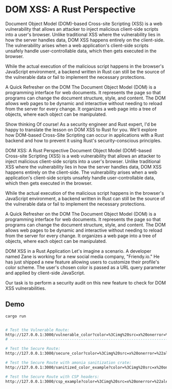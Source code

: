 # DOM XSS: A Rust Perspective

Document Object Model (DOM)-based Cross-site Scripting (XSS) is a web vulnerability that allows an attacker to inject malicious client-side scripts into a user's browser.  Unlike traditional XSS where the vulnerability lies in how the server handles data, DOM XSS happens entirely on the client-side.  The vulnerability arises when a web application's client-side scripts unsafely handle user-controllable data, which then gets executed in the browser. 



While the actual execution of the malicious script happens in the browser's JavaScript environment, a backend written in Rust can still be the source of the vulnerable data or fail to implement the necessary protections.

A Quick Refresher on the DOM
The Document Object Model (DOM) is a programming interface for web documents. It represents the page so that programs can change the document structure, style, and content.  The DOM allows web pages to be dynamic and interactive without needing to reload from the server for every change.  It organizes a web page into a tree of objects, where each object can be manipulated. 



Show thinking
Of course! As a security engineer and Rust expert, I'd be happy to translate the lesson on DOM XSS to Rust for you. We'll explore how DOM-based Cross-Site Scripting can occur in applications with a Rust backend and how to prevent it using Rust's security-conscious principles.

DOM XSS: A Rust Perspective
Document Object Model (DOM)-based Cross-site Scripting (XSS) is a web vulnerability that allows an attacker to inject malicious client-side scripts into a user's browser.  Unlike traditional XSS where the vulnerability lies in how the server handles data, DOM XSS happens entirely on the client-side.  The vulnerability arises when a web application's client-side scripts unsafely handle user-controllable data, which then gets executed in the browser. 



While the actual execution of the malicious script happens in the browser's JavaScript environment, a backend written in Rust can still be the source of the vulnerable data or fail to implement the necessary protections.

A Quick Refresher on the DOM
The Document Object Model (DOM) is a programming interface for web documents. It represents the page so that programs can change the document structure, style, and content.  The DOM allows web pages to be dynamic and interactive without needing to reload from the server for every change.  It organizes a web page into a tree of objects, where each object can be manipulated. 


DOM XSS in a Rust Application
Let's imagine a scenario. A developer named Zane is working for a new social media company, "Friendy.io."  He has just shipped a new feature allowing users to customize their profile's color scheme.  The user's chosen color is passed as a URL query parameter and applied by client-side JavaScript.


Our task is to perform a security audit on this new feature to check for DOM XSS vulnerabilities. 

## Demo

```rust
cargo run
```

```bash

# Test the Vulnerable Route:
http://127.0.0.1:3000/vulnerable_color?color=%3Cimg%20src=x%20onerror=%22alert(%27It%20Worked!%27)%22%3E
# -----------------------------------------------------------------------------------------

# Test the Secure Route:
http://127.0.0.1:3000/secure_color?color=%3Cimg%20src=x%20onerror=%22alert(%27It%20Worked!%27)%22%3E

# Test the Secure Route with amonia sanitization crate:
http://127.0.0.1:3000/sanitized_color_example?color=%3Cimg%20src=x%20onerror=%22alert(%27It%20Worked!%27)%22%3E

# Test the Secure Route with CSP headers:
http://127.0.0.1:3000/csp_example?color=%3Cimg%20src=x%20onerror=%22alert(%27It%20Worked!%27)%22%3E
```
